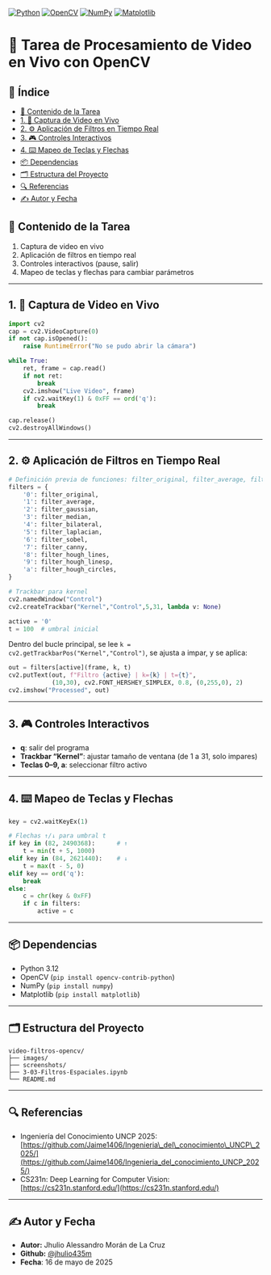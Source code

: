 [![Python](https://img.shields.io/badge/python-3.7%2B-blue)](https://www.python.org/)  [![OpenCV](https://img.shields.io/badge/opencv-4.x-blue)](https://opencv.org/)  [![NumPy](https://img.shields.io/badge/numpy-1.24%2B-blue)](https://numpy.org/)  [![Matplotlib](https://img.shields.io/badge/matplotlib-3.x-orange)](https://matplotlib.org/)

# 🧠 Tarea de Procesamiento de Video en Vivo con OpenCV

<!-- toc -->
## 📌 Índice
- [📘 Contenido de la Tarea](#contenido-de-la-tarea)  
- [1. 🎥 Captura de Video en Vivo](#1-captura-de-video-en-vivo)  
- [2. ⚙️ Aplicación de Filtros en Tiempo Real](#2-aplicación-de-filtros-en-tiempo-real)  
- [3. 🎮 Controles Interactivos](#3-controles-interactivos)  
- [4. ⌨️ Mapeo de Teclas y Flechas](#4-mapeo-de-teclas-y-flechas)  
- [📦 Dependencias](#dependencias)  
- [🗂️ Estructura del Proyecto](#estructura-del-proyecto)  
- [🔍 Referencias](#referencias)  
- [✍️ Autor y Fecha](#autor-y-fecha)  
<!-- tocstop -->

## 📘 Contenido de la Tarea
1. Captura de video en vivo  
2. Aplicación de filtros en tiempo real  
3. Controles interactivos (pause, salir)  
4. Mapeo de teclas y flechas para cambiar parámetros  

---

## 1. 🎥 Captura de Video en Vivo
```python
import cv2
cap = cv2.VideoCapture(0)
if not cap.isOpened():
    raise RuntimeError("No se pudo abrir la cámara")

while True:
    ret, frame = cap.read()
    if not ret:
        break
    cv2.imshow("Live Video", frame)
    if cv2.waitKey(1) & 0xFF == ord('q'):
        break

cap.release()
cv2.destroyAllWindows()
```

---

## 2. ⚙️ Aplicación de Filtros en Tiempo Real 

```python
# Definición previa de funciones: filter_original, filter_average, filter_gaussian, …
filters = {
    '0': filter_original,
    '1': filter_average,
    '2': filter_gaussian,
    '3': filter_median,
    '4': filter_bilateral,
    '5': filter_laplacian,
    '6': filter_sobel,
    '7': filter_canny,
    '8': filter_hough_lines,
    '9': filter_hough_linesp,
    'a': filter_hough_circles,
}

# Trackbar para kernel
cv2.namedWindow("Control")
cv2.createTrackbar("Kernel","Control",5,31, lambda v: None)

active = '0'
t = 100  # umbral inicial
```

Dentro del bucle principal, se lee `k = cv2.getTrackbarPos("Kernel","Control")`, se ajusta a impar, y se aplica:

```python
out = filters[active](frame, k, t)
cv2.putText(out, f"Filtro {active} | k={k} | t={t}",
            (10,30), cv2.FONT_HERSHEY_SIMPLEX, 0.8, (0,255,0), 2)
cv2.imshow("Processed", out)
```

---

## 3. 🎮 Controles Interactivos

* **q**: salir del programa
* **Trackbar “Kernel”**: ajustar tamaño de ventana (de 1 a 31, solo impares)
* **Teclas 0–9, a**: seleccionar filtro activo

---

## 4. ⌨️ Mapeo de Teclas y Flechas

```python
key = cv2.waitKeyEx(1)

# Flechas ↑/↓ para umbral t
if key in (82, 2490368):      # ↑
    t = min(t + 5, 1000)
elif key in (84, 2621440):    # ↓
    t = max(t - 5, 0)
elif key == ord('q'):
    break
else:
    c = chr(key & 0xFF)
    if c in filters:
        active = c
```

---

## 📦 Dependencias

* Python 3.12
* OpenCV (`pip install opencv-contrib-python`)
* NumPy (`pip install numpy`)
* Matplotlib (`pip install matplotlib`)

---

## 🗂️ Estructura del Proyecto

```
video-filtros-opencv/
├── images/
├── screenshots/
├── 3-03-Filtros-Espaciales.ipynb
└── README.md
```

---

## 🔍 Referencias

* Ingeniería del Conocimiento UNCP 2025: [https://github.com/Jaime1406/Ingenieria\_del\_conocimiento\_UNCP\_2025/](https://github.com/Jaime1406/Ingenieria_del_conocimiento_UNCP_2025/)
* CS231n: Deep Learning for Computer Vision: [https://cs231n.stanford.edu/](https://cs231n.stanford.edu/)

---

## ✍️ Autor y Fecha

* **Autor:** Jhulio Alessandro Morán de La Cruz
* **Github:** [@jhulio435m](https://github.com/jhulio435m)
* **Fecha**: 16 de mayo de 2025
